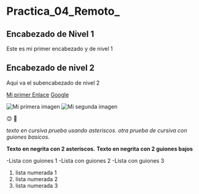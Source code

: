# Practica_04_Remoto_

## Encabezado de Nivel 1
Este es mi primer encabezado y de nivel 1

## Encabezado de nivel 2
Aqui va el subencabezado de nivel 2

[Mi primer Enlace](https://www.educa2.madrid.org/educamadrid/)
[Google](https://www.google.com/)

![Mi primera imagen](imagenes/3094293.jpg)
![Mi segunda imagen](imagenes/4380747.jpg)

😊 
🚀 

*texto en cursiva prueba usando asteriscos.*
_otra prueba de cursiva con guiones basicos._

**Texto en negrita con 2 asteriscos.**
__Texto en negrita con 2 guiones bajos__

-Lista con guiones 1
-Lista con guiones 2
-Lista con guiones 3

1. lista numerada 1
2. lista numerada 2
3. lista numerada 3


